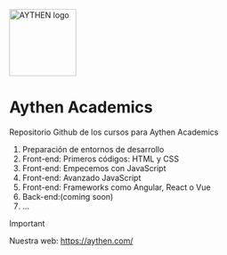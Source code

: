 <div style="display: block;
  margin-left: auto;
  margin-right: auto;">
  <img width="120" alt="AYTHEN logo" src="https://media.licdn.com/dms/image/D4E03AQFDz_GiBo82GQ/profile-displayphoto-shrink_400_400/0/1681741872323?e=1707350400&v=beta&t=Jz746-KCmbCE0CbGGKvraBOLLEcoalsvdWAtFYGnAR8">
</div>

# Aythen Academics
Repositorio Github de los cursos para Aythen Academics

1. Preparación de entornos de desarrollo
2. Front-end: Primeros códigos: HTML y CSS
3. Front-end: Empecemos con JavaScript
4. Front-end: Avanzado JavaScript
5. Front-end: Frameworks como Angular, React o Vue
6. Back-end:(coming soon)
7. ...

>[!IMPORTANT]
> Nuestra web: https://aythen.com/
